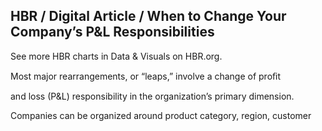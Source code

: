 ## HBR / Digital Article / When to Change Your Company’s P&L Responsibilities

See more HBR charts in Data & Visuals on HBR.org.

Most major rearrangements, or “leaps,” involve a change of proﬁt

and loss (P&L) responsibility in the organization’s primary dimension.

Companies can be organized around product category, region, customer